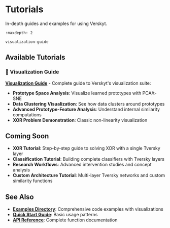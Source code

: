 # Tutorials

In-depth guides and examples for using Verskyt.

```{toctree}
:maxdepth: 2

visualization-guide
```

## Available Tutorials

### 🎨 Visualization Guide
**[Visualization Guide](visualization-guide.md)** - Complete guide to Verskyt's visualization suite:
- **Prototype Space Analysis**: Visualize learned prototypes with PCA/t-SNE
- **Data Clustering Visualization**: See how data clusters around prototypes
- **Advanced Prototype-Feature Analysis**: Understand internal similarity computations
- **XOR Problem Demonstration**: Classic non-linearity visualization

## Coming Soon

- **XOR Tutorial**: Step-by-step guide to solving XOR with a single Tversky layer
- **Classification Tutorial**: Building complete classifiers with Tversky layers
- **Research Workflows**: Advanced intervention studies and concept analysis
- **Custom Architecture Tutorial**: Multi-layer Tversky networks and custom similarity functions

## See Also

- **[Examples Directory](../../examples/README.md)**: Comprehensive code examples with visualizations
- **[Quick Start Guide](../quickstart.md)**: Basic usage patterns
- **[API Reference](../api/index.md)**: Complete function documentation
